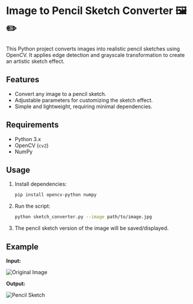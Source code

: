 # Image to Pencil Sketch Converter 🖼️✏️

This Python project converts images into realistic pencil sketches using OpenCV. It applies edge detection and grayscale transformation to create an artistic sketch effect.

## Features
- Convert any image to a pencil sketch.
- Adjustable parameters for customizing the sketch effect.
- Simple and lightweight, requiring minimal dependencies.

## Requirements
- Python 3.x
- OpenCV (`cv2`)
- NumPy

## Usage
1. Install dependencies:
   ```bash
   pip install opencv-python numpy
   ```
2. Run the script:
   ```bash
   python sketch_converter.py --image path/to/image.jpg
   ```
3. The pencil sketch version of the image will be saved/displayed.

## Example
**Input:** 

![Original Image](![image2](https://github.com/user-attachments/assets/1c48721c-d187-410a-8a02-4062d6399d6e)
)


**Output:**  

![Pencil Sketch](![image](https://github.com/user-attachments/assets/22af9f16-49e2-4fbd-8567-ab03ca5fd620)
)



